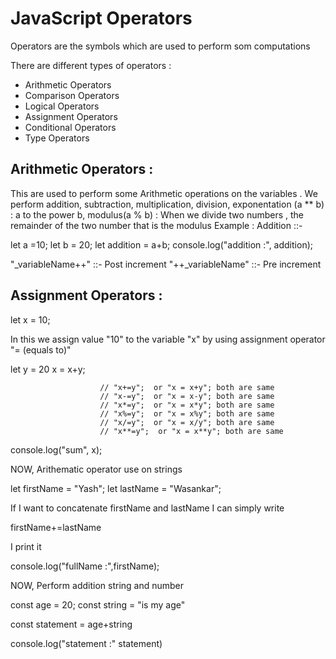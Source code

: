 <h1>JavaScript Operators</h1>

Operators are the symbols which are used to perform som computations

There are different types of operators :

<ul><li>Arithmetic Operators</li>
<li>Comparison Operators</li>
<li>Logical Operators</li>
<li>Assignment Operators</li>
<li>Conditional Operators</li>
<li>Type Operators</li></ul>

<h2>Arithmetic Operators :</h2>

This are used to perform some Arithmetic operations on the variables . We perform addition, subtraction, multiplication, division, exponentation (a \*\* b) : a to the power b, modulus(a % b) : When we divide two numbers , the remainder of the two number that is the modulus
Example : Addition ::-

let a =10;
let b = 20;
let addition = a+b;
console.log("addition :", addition);

"\_variableName++" ::- Post increment
"++\_variableName" ::- Pre increment

<h2>Assignment Operators :</h2>

let x = 10;

In this we assign value "10" to the variable "x" by using assignment operator "= (equals to)"

let y = 20
x = x+y;

                        // "x+=y";  or "x = x+y"; both are same
                        // "x-=y";  or "x = x-y"; both are same
                        // "x*=y";  or "x = x*y"; both are same
                        // "x%=y";  or "x = x%y"; both are same
                        // "x/=y";  or "x = x/y"; both are same
                        // "x**=y";  or "x = x**y"; both are same

console.log("sum", x);

NOW, Arithematic operator use on strings

let firstName = "Yash";
let lastName = "Wasankar";

If I want to concatenate firstName and lastName I can simply write

firstName+=lastName

I print it 

console.log("fullName :",firstName);

NOW, Perform addition string and number

const age = 20;
const string = "is my age"

const statement  = age+string

console.log("statement :" statement)
